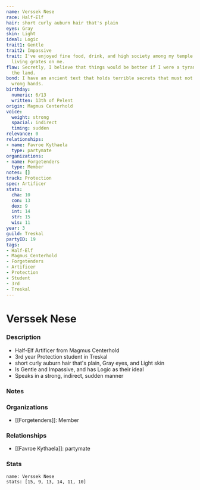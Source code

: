 ```yaml
---
name: Verssek Nese
race: Half-Elf
hair: short curly auburn hair that's plain
eyes: Gray
skin: Light
ideal: Logic
trait1: Gentle
trait2: Impassive
trait: I've enjoyed fine food, drink, and high society among my temple's elite. Rough
  living grates on me.
flaw: Secretly, I believe that things would be better if I were a tyrant lording over
  the land.
bond: I have an ancient text that holds terrible secrets that must not fall into the
  wrong hands.
birthday:
  numeric: 6/13
  written: 13th of Pelent
origin: Magmus Centerhold
voice:
  weight: strong
  spacial: indirect
  timing: sudden
relevance: 0
relationships:
- name: Favroe Kythaela
  type: partymate
organizations:
- name: Forgetenders
  type: Member
notes: []
track: Protection
spec: Artificer
stats:
  cha: 10
  con: 13
  dex: 9
  int: 14
  str: 15
  wis: 11
year: 3
guild: Treskal
partyID: 19
tags:
- Half-Elf
- Magmus_Centerhold
- Forgetenders
- Artificer
- Protection
- Student
- 3rd
- Treskal
---
```

# Verssek Nese
### Description
- Half-Elf Artificer from Magmus Centerhold
- 3rd year Protection student in Treskal
- short curly auburn hair that's plain, Gray eyes, and Light skin
- Is Gentle and Impassive, and has Logic as their ideal
- Speaks in a strong, indirect, sudden manner

### Notes

### Organizations
- [[Forgetenders]]: Member

### Relationships
- [[Favroe Kythaela]]: partymate

### Stats
```statblock
name: Verssek Nese
stats: [15, 9, 13, 14, 11, 10]
```